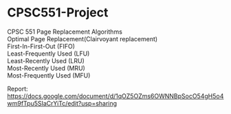 # CPSC551-Project
CPSC 551
Page Replacement Algorithms<br />
  Optimal Page Replacement(Clairvoyant replacement)<br />
  First-In-First-Out (FIFO)<br />
  Least-Frequently Used (LFU)<br />
  Least-Recently Used (LRU)<br />
  Most-Recently Used (MRU)<br />
  Most-Frequently Used (MFU)<br />
  
Report: https://docs.google.com/document/d/1qOZ5OZms6OWNNBpSocO54gH5o4wm9fTpu5SIaCrYiTc/edit?usp=sharing
